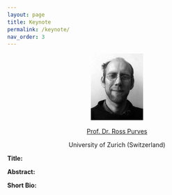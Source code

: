 ```yaml
---
layout: page
title: Keynote
permalink: /keynote/
nav_order: 3
---
```


<p align="center">
<a>
 <img src="119.jpg"  ></a>
</p>

 <p align="center">
<a href="https://www.geo.uzh.ch/~rsp/">
 Prof. Dr. Ross Purves </a>
</p>
  
 <p align="center">
University of Zurich (Switzerland) 
</p>

 


<strong> Title:</strong>

<strong> Abstract: </strong>

<strong> Short Bio: </strong>

